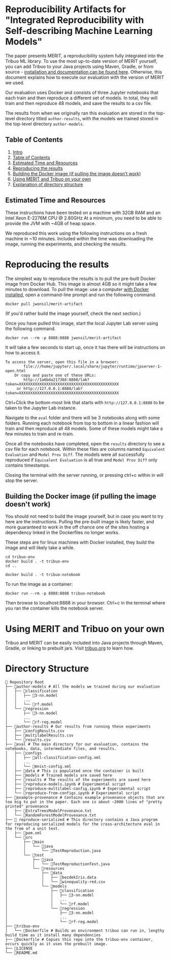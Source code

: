 # Reproducibility Artifacts for "Integrated Reproducibility with Self-describing Machine Learning Models"

The paper presents MERIT, a reproducibility system fully integrated into the Tribuo ML library. To use the most up-to-date version of MERIT yourself, you can add Tribuo to your Java projects using Maven, Gradle, or from source - [installation and documentation can be found here](https://tribuo.org). Otherwise, this document explains how to execute our evaluation with the version of MERIT we used. 

Our evaluation uses Docker and consists of three Jupyter notebooks that each train and then reproduce a different set of models. In total, they will train and then reproduce 48 models, and save the results to a csv file.

The results from when we originally ran this evaluation are stored in the top-level directory titled `author-results`, with the models we trained stored in the top-level directory `author-models`.

## Table of Contents
1. [Intro](#reproducibility-artifacts-for-integrated-reproducibility-with-self-describing-machine-learning-models)
2. [Table of Contents](#table-of-contents)
3. [Estimated Time and Resources](#estimated-time-and-resources)
4. [Reproducing the results](#reproducing-the-results)
5. [Building the Docker image (if pulling the image doesn't work)](#building-the-docker-image-if-pulling-the-image-doesnt-work)
6. [Using MERIT and Tribuo on your own](#using-merit-and-tribuo-on-your-own)
7. [Explanation of directory structure](#directory-structure)


## Estimated Time and Resources

These instructions have been tested on a machine with 32GB RAM and an Intel Xeon E-2276M CPU @ 2.80GHz
At a minimum, you need to be able to provide the JVM with ~4GB of heap space. 

We reproduced this work using the following instructions on a fresh machine in ~10 minutes. Included within the time was downloading the image, running the experiments, and checking the results. 

# Reproducing the results

The simplest way to reproduce the results is to pull the pre-built Docker image from Docker Hub. This image is almost 4GB so it might take a few minutes to download. To pull the image: use a computer [with Docker installed](https://docs.docker.com/get-docker/), open a command-line prompt and run the following command. 
```
docker pull jwonsil/merit-artifact
```
(If you'd rather build the image yourself, check the next section.)

Once you have pulled this image, start the local Jupyter Lab server using the following command.
```
docker run --rm -p 8888:8888 jwonsil/merit-artifact
```
It will take a few seconds to start up, once it has there will be instructions on how to access it. 
```
To access the server, open this file in a browser:
        file:///home/jupyter/.local/share/jupyter/runtime/jpserver-1-open.html
    Or copy and paste one of these URLs:
        http://1a6bda217368:8888/lab?token=XXXXXXXXXXXXXXXXXXXXXXXXXXXXXXXXXXXXXXXXXXXX
     or http://127.0.0.1:8888/lab?token=XXXXXXXXXXXXXXXXXXXXXXXXXXXXXXXXXXXXXXXXXXXX
```
Ctrl+Click the bottom-most link that starts with `http://127.0.0.1:8888` to be taken to the Jupyter Lab instance. 

Navigate to the `eval` folder and there will be 3 notebooks along with some folders. Running each notebook from top to bottom in a linear fashion will train and then reproduce all 48 models. Some of these models might take a few minutes to train and re-train. 

Once all the notebooks have completed, open the `results` directory to see a csv file for each notebook. Within these files are columns named `Equivalent Evaluation` and `Model Prov Diff`. The models were all successfully reproduced if  `Equivalent Evaluation` is all true and `Model Prov Diff` only contains timestamps. 

Closing the terminal with the server running, or pressing ctrl+c within in will stop the server. 

## Building the Docker image (if pulling the image doesn't work)

You should not need to build the image yourself, but in case you want to try here are the instructions. Pulling the pre-built image is likely faster, and more guaranteed to work in the off chance one of the sites hosting a dependency linked in the Dockerfiles no longer works.

These steps are for linux machines with Docker installed, they build the image and will likely take a while. 
```
cd tribuo-env
docker build . -t tribuo-env
cd ..

docker build . -t tribuo-notebook
```

To run the image as a container:
```
docker run --rm -p 8888:8888 tribuo-notebook
```
Then browse to localhost:8888 in your browser. Ctrl+c in the terminal where you ran the container kills the notebook server. 

# Using MERIT and Tribuo on your own
Tribuo and MERIT can be easily included into Java projects through Maven, Gradle, or linking to prebuilt jars. Visit [tribuo.org](https://tribuo.org) to learn how. 

# Directory Structure

```
📂 Repository Root
├── 📂author-models # All the models we trained during our evaluation
│   ├── 📂classification 
│   │   ├── 📜3-nn.model
│   │   ...
│   │   └── 📜rf.model
│   └── 📂regression
│       ├── 📜3-nn.model
│       ...
│       └── 📜rf-reg.model
├── 📂author-results # Our results from running these experiments
│   ├── 📜configResults.csv
│   ├── 📜multilabelResults.csv
│   └── 📜results.csv
├── 📂eval # The main directory for our evaluation, contains the notebooks, data, intermediate files, and results.
│   ├── 📂configs
│   │   ├── 📜all-classification-config.xml
│   │   ...
│   │   └── 📜mnist-config.xml
│   ├── 📂data # This is populated once the container is built
│   ├── 📂models # Trained models are saved here
│   ├── 📂results # The results of the experiments are saved here
│   ├── 📜reproduce-models.ipynb # Experimental script
│   ├── 📜reproduce-multilabel-config.ipynb # Experimental script
│   └── 📜reproduce-from-configs.ipynb # Experimental script
├── 📂example-provenance # Contains example provenance objects that are too big to put in the paper. Each one is about ~2000 lines of "pretty printed" provenance 
│   ├── 📜ExtraTreesModelProvenance.txt
│   └── 📜RandomForestModelProvenance.txt
├── 📂 reproduce-serialized # This directory contains a Java program for reproducing serialized models for the cross-architecture eval in the from of a unit test. 
│   ├── 📜pom.xml
│   └── 📂src
│       ├── 📂main
│       │   └── 📂java
│       │       └── 📜TestReproduction.java
│       └── 📂test
│           ├── 📂java
│           │   └── 📜TestReproductionTest.java
│           └── 📂resources
│               ├── 📂data
│               │   ├── 📜bezdekIris.data
│               │   └── 📜winequality-red.csv
│               └── 📂models
│                   ├── 📂classification
│                   │   ├── 📜3-nn.model
│                   │   ...
│                   │   └── 📜rf.model
│                   └── 📂regression
│                       ├── 📜3-nn.model
│                       ...
│                       └── 📜rf-reg.model
├── 📂tribuo-env
│   └── 📜Dockerfile # Builds an environment tribuo can run in, lengthy build time as it install many dependencies
├── 📜Dockerfile # Copies this repo into the tribuo-env container, occurs quickly as it uses the prebuilt image.
├── 📜LICENSE
└── 📜README.md

```
